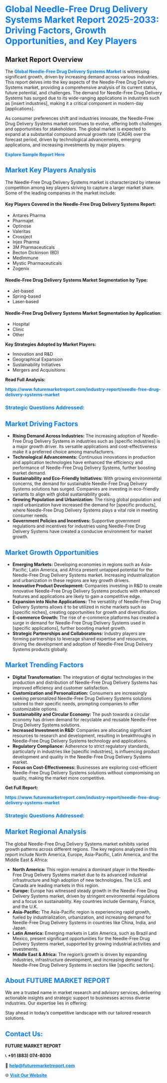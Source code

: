 <h1 style="color: #007BFF;">Global Needle-Free Drug Delivery Systems Market Report 2025-2033: Driving Factors, Growth Opportunities, and Key Players</h1>

<section id="overview">
<h2>Market Report Overview</h2>
<p>The <a href="https://www.futuremarketreport.com/industry-report/needle-free-drug-delivery-systems-market" style="color: #007BFF; text-decoration: none;"><strong>Global Needle-Free Drug Delivery Systems Market</strong></a> is witnessing significant growth, driven by increasing demand across various industries. This report delves into the key aspects of the Needle-Free Drug Delivery Systems market, providing a comprehensive analysis of its current status, future potential, and challenges. The demand for Needle-Free Drug Delivery Systems has surged due to its wide-ranging applications in industries such as [insert industries], making it a critical component in modern-day [applications].</p>
<p>As consumer preferences shift and industries innovate, the Needle-Free Drug Delivery Systems market continues to evolve, offering both challenges and opportunities for stakeholders. The global market is expected to expand at a substantial compound annual growth rate (CAGR) over the forecast period, driven by technological advancements, emerging applications, and increasing investments by major players.</p>
</section>

<section id="overview">
<p><a href="https://www.futuremarketreport.com/request-sample/reportId=98176" style="color: #007BFF; text-decoration: none;"><strong>Explore Sample Report Here</strong></a></p>
</section>

<section id="key-players">
<h2 style="color: #007BFF;">Market Key Players Analysis</h2>
<p>The Needle-Free Drug Delivery Systems market is characterized by intense competition among key players striving to capture a larger market share. Some of the leading companies in the market include:</p>
<h4>Key Players Covered in the Needle-Free Drug Delivery Systems Report:</h4>
<ul><li>Antares Pharma</li><li>Pharmajet</li><li>Optinose</li><li>Valeritas</li><li>Crossject</li><li>Injex Pharma</li><li>3M Pharmaceuticals</li><li>Becton Dickinson (BD)</li><li>MedImmune</li><li>Mystic Pharmaceuticals</li><li>Zogenix</li></ul>
<h4>Needle-Free Drug Delivery Systems Market Segmentation by Type:</h4>
<ul><li>Jet-based</li><li>Spring-based</li><li>Laser-based</li></ul>

<h4>Needle-Free Drug Delivery Systems Market Segmentation by Application:</h4>
<ul><li>Hospital</li><li>Clinic</li><li>Other</li></ul>
<p><strong>Key Strategies Adopted by Market Players:</strong></p>
<ul>
<li>Innovation and R&D</li>
<li>Geographical Expansion</li>
<li>Sustainability Initiatives</li>
<li>Mergers and Acquisitions</li>
</ul>
</section>

<section>
<p><strong>Read Full Analysis: </strong></p><a href="https://www.futuremarketreport.com/industry-report/needle-free-drug-delivery-systems-market" style="color: #007BFF; text-decoration: none;"><strong>https://www.futuremarketreport.com/industry-report/needle-free-drug-delivery-systems-market</strong></a>
<h3 style="color: #007BFF;">Strategic Questions Addressed:</h3>
</section>

<section id="driving-factors">
<h2 style="color: #007BFF;">Market Driving Factors</h2>
<ul>
<li><strong>Rising Demand Across Industries:</strong> The increasing adoption of Needle-Free Drug Delivery Systems in industries such as [specific industries] is a major growth driver. Its versatile applications and cost-effectiveness make it a preferred choice among manufacturers.</li>
<li><strong>Technological Advancements:</strong> Continuous innovations in production and application technologies have enhanced the efficiency and performance of Needle-Free Drug Delivery Systems, further boosting market demand.</li>
<li><strong>Sustainability and Eco-Friendly Initiatives:</strong> With growing environmental concerns, the demand for sustainable Needle-Free Drug Delivery Systems solutions has surged. Companies are investing in eco-friendly variants to align with global sustainability goals.</li>
<li><strong>Growing Population and Urbanization:</strong> The rising global population and rapid urbanization have increased the demand for [specific products], where Needle-Free Drug Delivery Systems plays a vital role in meeting consumer needs.</li>
<li><strong>Government Policies and Incentives:</strong> Supportive government regulations and incentives for industries using Needle-Free Drug Delivery Systems have created a conducive environment for market growth.</li>
</ul>
</section>

<section id="growth-opportunities">
<h2 style="color: #007BFF;">Market Growth Opportunities</h2>
<ul>
<li><strong>Emerging Markets:</strong> Developing economies in regions such as Asia-Pacific, Latin America, and Africa present untapped potential for the Needle-Free Drug Delivery Systems market. Increasing industrialization and urbanization in these regions are key growth drivers.</li>
<li><strong>Innovative Product Development:</strong> Companies investing in R&D to create innovative Needle-Free Drug Delivery Systems products with enhanced features and applications are likely to gain a competitive edge.</li>
<li><strong>Expansion into Niche Applications:</strong> The versatility of Needle-Free Drug Delivery Systems allows it to be utilized in niche markets such as [specific niches], creating opportunities for growth and diversification.</li>
<li><strong>E-commerce Growth:</strong> The rise of e-commerce platforms has created a surge in demand for Needle-Free Drug Delivery Systems used in [specific applications], further boosting market growth.</li>
<li><strong>Strategic Partnerships and Collaborations:</strong> Industry players are forming partnerships to leverage shared expertise and resources, driving the development and adoption of Needle-Free Drug Delivery Systems products globally.</li>
</ul>
</section>

<section id="trending-factors">
<h2 style="color: #007BFF;">Market Trending Factors</h2>
<ul>
<li><strong>Digital Transformation:</strong> The integration of digital technologies in the production and distribution of Needle-Free Drug Delivery Systems has improved efficiency and customer satisfaction.</li>
<li><strong>Customization and Personalization:</strong> Consumers are increasingly seeking personalized Needle-Free Drug Delivery Systems solutions tailored to their specific needs, prompting companies to offer customizable options.</li>
<li><strong>Sustainability and Circular Economy:</strong> The push towards a circular economy has driven demand for recyclable and reusable Needle-Free Drug Delivery Systems solutions.</li>
<li><strong>Increased Investment in R&D:</strong> Companies are allocating significant resources to research and development, resulting in breakthroughs in Needle-Free Drug Delivery Systems technology and applications.</li>
<li><strong>Regulatory Compliance:</strong> Adherence to strict regulatory standards, particularly in industries like [specific industries], is influencing product development and quality in the Needle-Free Drug Delivery Systems market.</li>
<li><strong>Focus on Cost-Effectiveness:</strong> Businesses are exploring cost-efficient Needle-Free Drug Delivery Systems solutions without compromising on quality, making the market more competitive.</li>
</ul>
</section>

<section>
<p><strong>Get Full Report: </strong></p><a href="https://www.futuremarketreport.com/industry-report/needle-free-drug-delivery-systems-market" style="color: #007BFF; text-decoration: none;"><strong>https://www.futuremarketreport.com/industry-report/needle-free-drug-delivery-systems-market</strong></a>
<h3 style="color: #007BFF;">Strategic Questions Addressed:</h3>
</section>


<section id="regional-analysis">
<h2 style="color: #007BFF;">Market Regional Analysis</h2>
<p>The global Needle-Free Drug Delivery Systems market exhibits varied growth patterns across different regions. The key regions analyzed in this report include North America, Europe, Asia-Pacific, Latin America, and the Middle East & Africa:</p>
<ul>
<li><strong>North America:</strong> This region remains a dominant player in the Needle-Free Drug Delivery Systems market due to its advanced industrial infrastructure and high adoption of new technologies. The U.S. and Canada are leading markets in this region.</li>
<li><strong>Europe:</strong> Europe has witnessed steady growth in the Needle-Free Drug Delivery Systems market, driven by stringent environmental regulations and a focus on sustainability. Key countries include Germany, France, and the U.K.</li>
<li><strong>Asia-Pacific:</strong> The Asia-Pacific region is experiencing rapid growth, fueled by industrialization, urbanization, and increasing demand for Needle-Free Drug Delivery Systems in countries like China, India, and Japan.</li>
<li><strong>Latin America:</strong> Emerging markets in Latin America, such as Brazil and Mexico, present significant opportunities for the Needle-Free Drug Delivery Systems market, supported by growing industrial activities and investments.</li>
<li><strong>Middle East & Africa:</strong> The region’s growth is driven by expanding industries, infrastructure development, and increasing demand for Needle-Free Drug Delivery Systems in sectors like [specific sectors].</li>
</ul>
</section>

<footer>
<h2 style="color: #007BFF;">About FUTURE MARKET REPORT</h2>
<p>We are a trusted name in market research and advisory services, delivering actionable insights and strategic support to businesses across diverse industries. Our expertise lies in offering:</p>

<p>Stay ahead in today’s competitive landscape with our tailored research solutions.</p>

<h2 style="color: #007BFF;">Contact Us:</h2>
<p><strong>FUTURE MARKET REPORT</strong></p>
<p>📞 <strong>+91 (883) 074-8030</strong></p>
<p>📧 <strong><a href="mailto:help@futuremarketreport.com" style="color: #007BFF;">help@futuremarketreport.com</a></strong></p>
<p>🌐 <strong><a href="https://www.futuremarketreport.com/" style="color: #007BFF;">Visit Our Website</a></strong></p>
</footer>